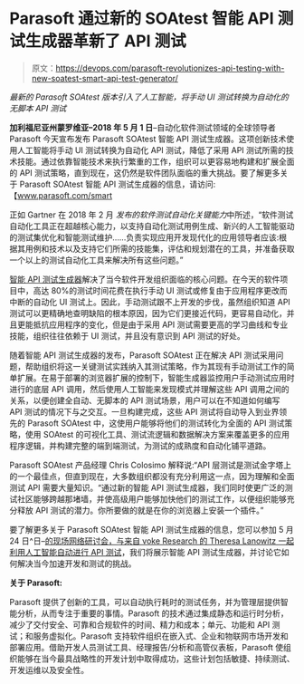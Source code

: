 # Parasoft 通过新的 SOAtest 智能 API 测试生成器革新了 API 测试

> 原文：<https://devops.com/parasoft-revolutionizes-api-testing-with-new-soatest-smart-api-test-generator/>

*最新的 Parasoft SOAtest 版本引入了人工智能，将手动 UI 测试转换为自动化的无脚本 API 测试*

**加利福尼亚州蒙罗维亚–2018 年 5 月 1 日**–自动化软件测试领域的全球领导者 Parasoft 今天宣布发布 Parasoft SOAtest 智能 API 测试生成器。这项创新技术使用人工智能将手动 UI 测试转换为自动化 API 测试，降低了采用 API 测试所需的技术技能。通过依靠智能技术来执行繁重的工作，组织可以更容易地构建和扩展全面的 API 测试策略，直到现在，这仍然是软件团队面临的重大挑战。要了解更多关于 Parasoft SOAtest 智能 API 测试生成器的信息，请访问:【www.parasoft.com/smart 

正如 Gartner 在 2018 年 2 月 *发布的软件测试自动化关键能力*中所述，“软件测试自动化工具正在超越核心能力，以支持自动化测试用例生成、新兴的人工智能驱动的测试集优化和智能测试维护……负责实现应用开发现代化的应用领导者应该:根据其用例和技术以及支持它们所需的技能集，评估和规划潜在的工具，并准备获取一个以上的测试自动化工具来解决所有这些问题。”

[智能 API 测试生成器](https://parasoft.wistia.com/medias/hy7jqczjtl)解决了当今软件开发组织面临的核心问题。在今天的软件项目中，高达 80%的测试时间花费在执行手动 UI 测试或修复由于应用程序更改而中断的自动化 UI 测试上。因此，手动测试跟不上开发的步伐，虽然组织知道 API 测试可以更精确地查明缺陷的根本原因，因为它们更接近代码，更容易自动化，并且更能抵抗应用程序的变化，但是由于采用 API 测试需要更高的学习曲线和专业技能，组织往往依赖于 UI 测试，并且没有意识到 API 测试的好处。

随着智能 API 测试生成器的发布，Parasoft SOAtest 正在解决 API 测试采用问题，帮助组织将这一关键测试实践纳入其测试策略，作为其现有手动测试工作的简单扩展。在易于部署的浏览器扩展的控制下，智能生成器监控用户手动测试应用时进行的底层 API 调用，然后使用人工智能来发现模式并理解这些 API 调用之间的关系，以便创建全自动、无脚本的 API 测试场景，用户可以在不知道如何编写 API 测试的情况下与之交互。一旦构建完成，这些 API 测试将自动导入到业界领先的 Parasoft SOAtest 中，这使用户能够将他们的测试转化为全面的 API 测试策略，使用 SOAtest 的可视化工具、测试流逻辑和数据解决方案来覆盖更多的应用程序逻辑，并构建完整的端到端测试，为测试的成熟度和自动化铺平道路。

Parasoft SOAtest 产品经理 Chris Colosimo 解释说:“API 层测试是测试金字塔上的一个最佳点，但直到现在，大多数组织都没有充分利用这一点，因为理解和全面测试 API 需要大量知识。“通过新的智能 API 测试生成器，我们同时使更广泛的测试社区能够跨越那堵墙，并使高级用户能够加快他们的测试工作，以便组织能够充分释放 API 测试的潜力。你所要做的就是在你的浏览器上安装一个插件。”

要了解更多关于 Parasoft SOAtest 智能 API 测试生成器的信息，您可以参加 5 月 24 日^日–[的现场网络研讨会，与来自 voke Research 的 Theresa Lanowitz 一起利用人工智能自动进行 API 测试](https://onlinexperiences.com/scripts/Server.nxp?LASCmd=AI:4%3bF:QS%2110100&ShowKey=51864&LangLocaleID=1033&AffiliateData=P1)，我们将展示智能 API 测试生成器，并讨论它如何解决当今加速开发和测试的挑战。

**关于 Parasoft:**

Parasoft 提供了创新的工具，可以自动执行耗时的测试任务，并为管理层提供智能分析，从而专注于重要的事情。Parasoft 的技术通过集成静态和运行时分析，减少了交付安全、可靠和合规软件的时间、精力和成本；单元、功能和 API 测试；和服务虚拟化。Parasoft 支持软件组织在嵌入式、企业和物联网市场开发和部署应用。借助开发人员测试工具、经理报告/分析和高管仪表板，Parasoft 使组织能够在当今最具战略性的开发计划中取得成功，这些计划包括敏捷、持续测试、开发运维以及安全性。